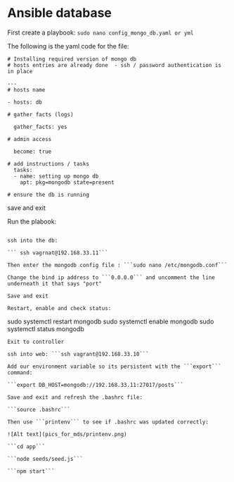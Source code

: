 # Ansible database

First create a playbook: ```sudo nano config_mongo_db.yaml or yml```

The following is the yaml code for the file:

```
# Installing required version of mongo db
# hosts entries are already done  - ssh / password authentication is in place

---
# hosts name

- hosts: db

# gather facts (logs)

  gather_facts: yes

# admin access

  become: true

# add instructions / tasks
  tasks:
  - name: setting up mongo db
    apt: pkg=mongodb state=present

# ensure the db is running
```
save and exit

Run the plabook: 

```sudo ansible-playbook config_mongo_db.yaml --ask-vault-pass"

ssh into the db:

``` ssh vagrnat@192.168.33.11```

Then enter the mongodb config file : ```sudo nano /etc/mongodb.conf```

Change the bind ip address to ```0.0.0.0``` and uncomment the line underneath it that says "port"

Save and exit

Restart, enable and check status:

```
sudo systemctl restart mongodb
sudo systemctl enable mongodb
sudo systemctl status mongodb

```
Exit to controller

ssh into web: ```ssh vagrant@192.168.33.10```

Add our environment variable so its persistent with the ```export``` command:

```export DB_HOST=mongodb://192.168.33.11:27017/posts```

Save and exit and refresh the .bashrc file:

```source .bashrc```

Then use ```printenv``` to see if .bashrc was updated correctly:

![Alt text](pics_for_mds/printenv.png)

```cd app```

```node seeds/seed.js```

```npm start```